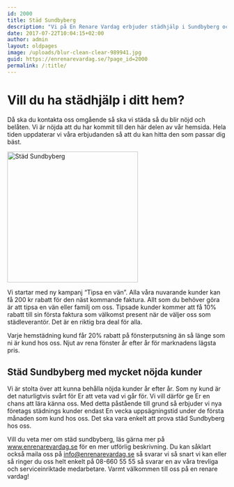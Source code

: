 ```yaml
---
id: 2000
title: Städ Sundbyberg
description: "Vi på En Renare Vardag erbjuder städhjälp i Sundbyberg och på andra ställen runt om i Stockholm"
date: 2017-07-22T10:04:15+02:00
author: admin
layout: oldpages
image: /uploads/blur-clean-clear-989941.jpg
guid: https://enrenarevardag.se/?page_id=2000
permalink: /:title/
---
```

# Vill du ha städhjälp i ditt hem? 

Då ska du kontakta oss omgående så ska vi städa så du blir nöjd och belåten. Vi är nöjda att du har kommit till den här delen av vår hemsida. Hela tiden uppdaterar vi våra erbjudanden så att du kan hitta den som passar dig bäst.

[<img class="size-medium wp-image-2003 aligncenter" src="https://enrenarevardag.se/wp-content/uploads/2017/07/Flyttstädning-5-300x300.jpg" alt="Städ Sundbyberg" width="300" height="300" srcset="https://enrenarevardag.se/wp-content/uploads/2017/07/Flyttstädning-5-300x300.jpg 300w, https://enrenarevardag.se/wp-content/uploads/2017/07/Flyttstädning-5-150x150.jpg 150w, https://enrenarevardag.se/wp-content/uploads/2017/07/Flyttstädning-5-125x125.jpg 125w, https://enrenarevardag.se/wp-content/uploads/2017/07/Flyttstädning-5.jpg 450w" sizes="(max-width: 300px) 100vw, 300px" />](https://enrenarevardag.se/pris/) 

Vi startar med ny kampanj “Tipsa en vän”. Alla våra nuvarande kunder kan få 200 kr rabatt för den näst kommande faktura. Allt som du behöver göra är att tipsa en vän eller familj om oss. Tipsade kunder kommer att få 10% rabatt till sin första faktura som välkomst present när de väljer oss som städleverantör. Det är en riktig bra deal för alla.

Varje hemstädning kund får 20% rabatt på fönsterputsning än så länge som ni är kund hos oss. Njut av rena fönster år efter år för marknadens lägsta pris.

## Städ Sundbyberg med mycket nöjda kunder

Vi är stolta över att kunna behålla nöjda kunder år efter år. Som ny kund är det naturligtvis svårt för Er att veta vad vi går för. Vi vill därför ge Er en chans att lära känna oss. Med detta påstående till grund så erbjuder vi nya företags städnings kunder endast En vecka uppsägningstid under de första månaden som kund hos oss. Det ska vara enkelt att prova städ Sundbyberg hos oss.

Vill du veta mer om städ sundbyberg, läs gärna mer på www.enrenarevardag.se för en mer utförlig beskrivning. Du kan såklart också maila oss på info@enrenarevardag.se så svarar vi så snart vi kan eller så ringer du oss helt enkelt på 08-660 55 55 så svarar en av våra trevliga och serviceinriktade medarbetare. Varmt välkommen till oss på en renare vardag!